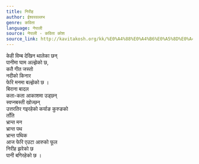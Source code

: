 ```yaml
---
title: निरीह
author: ईश्वरवल्लभ
genre: कविता
language: नेपाली
source: नेपाली - कविता कोश
source_link: http://kavitakosh.org/kk/%E0%A4%88%E0%A4%B6%E0%A5%8D%E0%A4%B5%E0%A4%B0%E0%A4%B5%E0%A4%B2%E0%A5%8D%E0%A4%B2%E0%A4%AD
---
```


केही विम्ब देखिन थालेका छन्  
पानीमा घाम अल्झेको छ,  
कतै गीत जस्तो  
नदीको किनार  
फेरि मनमा बल्झेको छ ।  
बिराना बादल  
कता-कता आकाशमा उड्छन्  
स्वप्नबस्ती खोज्छन्  
उत्तरतिर गइरहेको कर्याङ कुरुङको  
ताँति  
भ्रान्त मन  
भ्रान्त पथ  
भ्रान्त पथिक  
आज फेरि एउटा आरुको फूल  
निरीह झरेको छ  
पानी बगिरहेको छ ।

